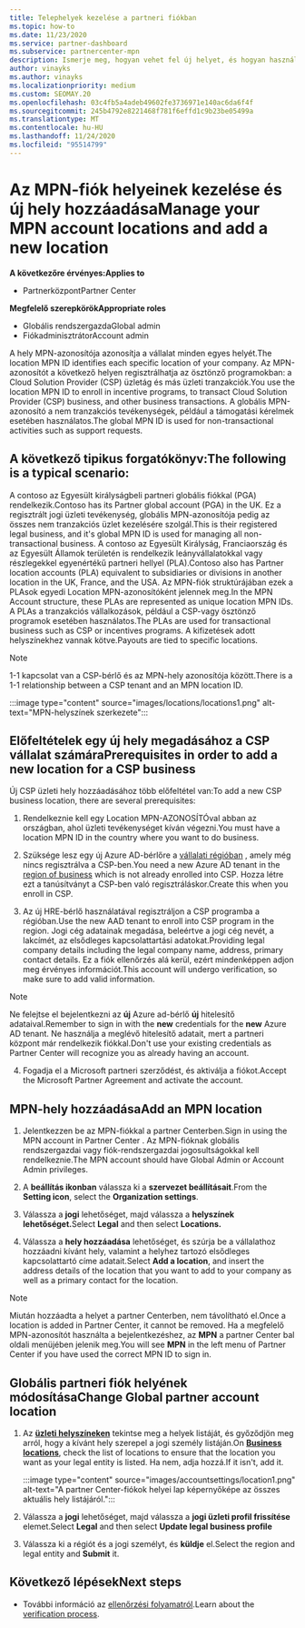 ```yaml
---
title: Telephelyek kezelése a partneri fiókban
ms.topic: how-to
ms.date: 11/23/2020
ms.service: partner-dashboard
ms.subservice: partnercenter-mpn
description: Ismerje meg, hogyan vehet fel új helyet, és hogyan használják a Location MPN ID-t az ösztönző programok, a CSP-üzleti, az előfizetések és az egyéb tranzakciók során.
author: vinayks
ms.author: vinayks
ms.localizationpriority: medium
ms.custom: SEOMAY.20
ms.openlocfilehash: 03c4fb5a4adeb49602fe3736971e140ac6da6f4f
ms.sourcegitcommit: 245b4792e8221468f781f6effd1c9b23be05499a
ms.translationtype: MT
ms.contentlocale: hu-HU
ms.lasthandoff: 11/24/2020
ms.locfileid: "95514799"
---
```

# <a name="manage-your-mpn-account-locations-and-add-a-new-location"></a><span data-ttu-id="292d2-103">Az MPN-fiók helyeinek kezelése és új hely hozzáadása</span><span class="sxs-lookup"><span data-stu-id="292d2-103">Manage your MPN account locations and add a new location</span></span>

<span data-ttu-id="292d2-104">**A következőre érvényes:**</span><span class="sxs-lookup"><span data-stu-id="292d2-104">**Applies to**</span></span>

- <span data-ttu-id="292d2-105">Partnerközpont</span><span class="sxs-lookup"><span data-stu-id="292d2-105">Partner Center</span></span>

<span data-ttu-id="292d2-106">**Megfelelő szerepkörök**</span><span class="sxs-lookup"><span data-stu-id="292d2-106">**Appropriate roles**</span></span>

- <span data-ttu-id="292d2-107">Globális rendszergazda</span><span class="sxs-lookup"><span data-stu-id="292d2-107">Global admin</span></span>
- <span data-ttu-id="292d2-108">Fiókadminisztrátor</span><span class="sxs-lookup"><span data-stu-id="292d2-108">Account admin</span></span>

<span data-ttu-id="292d2-109">A hely MPN-azonosítója azonosítja a vállalat minden egyes helyét.</span><span class="sxs-lookup"><span data-stu-id="292d2-109">The location MPN ID identifies each specific location of your company.</span></span> <span data-ttu-id="292d2-110">Az MPN-azonosítót a következő helyen regisztrálhatja az ösztönző programokban: a Cloud Solution Provider (CSP) üzletág és más üzleti tranzakciók.</span><span class="sxs-lookup"><span data-stu-id="292d2-110">You use the location MPN ID to enroll in incentive programs, to transact Cloud Solution Provider (CSP) business, and other business transactions.</span></span> <span data-ttu-id="292d2-111">A globális MPN-azonosító a nem tranzakciós tevékenységek, például a támogatási kérelmek esetében használatos.</span><span class="sxs-lookup"><span data-stu-id="292d2-111">The global MPN ID is used for non-transactional activities such as support requests.</span></span>

## <a name="the-following-is-a-typical-scenario"></a><span data-ttu-id="292d2-112">A következő tipikus forgatókönyv:</span><span class="sxs-lookup"><span data-stu-id="292d2-112">The following is a typical scenario:</span></span>

<span data-ttu-id="292d2-113">A contoso az Egyesült királyságbeli partneri globális fiókkal (PGA) rendelkezik.</span><span class="sxs-lookup"><span data-stu-id="292d2-113">Contoso has its Partner global account (PGA) in the UK.</span></span> <span data-ttu-id="292d2-114">Ez a regisztrált jogi üzleti tevékenység, globális MPN-azonosítója pedig az összes nem tranzakciós üzlet kezelésére szolgál.</span><span class="sxs-lookup"><span data-stu-id="292d2-114">This is their registered legal business, and it's global MPN ID is used for managing all non-transactional business.</span></span> <span data-ttu-id="292d2-115">A contoso az Egyesült Királyság, Franciaország és az Egyesült Államok területén is rendelkezik leányvállalatokkal vagy részlegekkel egyenértékű partneri hellyel (PLA).</span><span class="sxs-lookup"><span data-stu-id="292d2-115">Contoso also has Partner location accounts (PLA) equivalent to subsidiaries or divisions in another location in the UK, France, and the USA.</span></span> <span data-ttu-id="292d2-116">Az MPN-fiók struktúrájában ezek a PLAsok egyedi Location MPN-azonosítóként jelennek meg.</span><span class="sxs-lookup"><span data-stu-id="292d2-116">In the MPN Account structure, these PLAs are represented as unique location MPN IDs.</span></span> <span data-ttu-id="292d2-117">A PLAs a tranzakciós vállalkozások, például a CSP-vagy ösztönző programok esetében használatos.</span><span class="sxs-lookup"><span data-stu-id="292d2-117">The PLAs are used for transactional business such as CSP or incentives programs.</span></span> <span data-ttu-id="292d2-118">A kifizetések adott helyszínekhez vannak kötve.</span><span class="sxs-lookup"><span data-stu-id="292d2-118">Payouts are tied to specific locations.</span></span> 

>[!NOTE]
><span data-ttu-id="292d2-119">1-1 kapcsolat van a CSP-bérlő és az MPN-hely azonosítója között.</span><span class="sxs-lookup"><span data-stu-id="292d2-119">There is a 1-1 relationship between a CSP tenant and an MPN location ID.</span></span>

:::image type="content" source="images/locations/locations1.png" alt-text="MPN-helyszínek szerkezete":::

## <a name="prerequisites-in-order-to-add-a-new-location-for-a-csp-business"></a><span data-ttu-id="292d2-121">Előfeltételek egy új hely megadásához a CSP vállalat számára</span><span class="sxs-lookup"><span data-stu-id="292d2-121">Prerequisites in order to add a new location for a CSP business</span></span>

<span data-ttu-id="292d2-122">Új CSP üzleti hely hozzáadásához több előfeltétel van:</span><span class="sxs-lookup"><span data-stu-id="292d2-122">To add a new CSP business location, there are several prerequisites:</span></span>

1. <span data-ttu-id="292d2-123">Rendelkeznie kell egy Location MPN-AZONOSÍTÓval abban az országban, ahol üzleti tevékenységet kíván végezni.</span><span class="sxs-lookup"><span data-stu-id="292d2-123">You must have a location MPN ID in the country where you want to do business.</span></span>

1. <span data-ttu-id="292d2-124">Szüksége lesz egy új Azure AD-bérlőre a [vállalati régióban](regional-authorization-overview.md) , amely még nincs regisztrálva a CSP-ben.</span><span class="sxs-lookup"><span data-stu-id="292d2-124">You need a new Azure AD tenant in the [region of business](regional-authorization-overview.md) which is not already enrolled into CSP.</span></span> <span data-ttu-id="292d2-125">Hozza létre ezt a tanúsítványt a CSP-ben való regisztráláskor.</span><span class="sxs-lookup"><span data-stu-id="292d2-125">Create this when you enroll in CSP.</span></span>
 
3. <span data-ttu-id="292d2-126">Az új HRE-bérlő használatával regisztráljon a CSP programba a régióban.</span><span class="sxs-lookup"><span data-stu-id="292d2-126">Use the new AAD tenant to enroll into CSP program in the region.</span></span>
<span data-ttu-id="292d2-127">Jogi cég adatainak megadása, beleértve a jogi cég nevét, a lakcímét, az elsődleges kapcsolattartási adatokat.</span><span class="sxs-lookup"><span data-stu-id="292d2-127">Providing legal company details including the legal company name, address, primary contact details.</span></span> <span data-ttu-id="292d2-128">Ez a fiók ellenőrzés alá kerül, ezért mindenképpen adjon meg érvényes információt.</span><span class="sxs-lookup"><span data-stu-id="292d2-128">This account will undergo verification, so make sure to add valid information.</span></span>

>[!NOTE] 
 ><span data-ttu-id="292d2-129">Ne felejtse el bejelentkezni az **új** Azure ad-bérlő **új** hitelesítő adataival.</span><span class="sxs-lookup"><span data-stu-id="292d2-129">Remember to sign in with the **new** credentials for the **new** Azure AD tenant.</span></span> <span data-ttu-id="292d2-130">Ne használja a meglévő hitelesítő adatait, mert a partneri központ már rendelkezik fiókkal.</span><span class="sxs-lookup"><span data-stu-id="292d2-130">Don't use your existing credentials as Partner Center will recognize you as already having an account.</span></span>

4. <span data-ttu-id="292d2-131">Fogadja el a Microsoft partneri szerződést, és aktiválja a fiókot.</span><span class="sxs-lookup"><span data-stu-id="292d2-131">Accept the Microsoft Partner Agreement and activate the account.</span></span>

## <a name="add-an-mpn-location"></a><span data-ttu-id="292d2-132">MPN-hely hozzáadása</span><span class="sxs-lookup"><span data-stu-id="292d2-132">Add an MPN location</span></span>

1. <span data-ttu-id="292d2-133">Jelentkezzen be az MPN-fiókkal a partner Centerben.</span><span class="sxs-lookup"><span data-stu-id="292d2-133">Sign in using the MPN account in Partner Center .</span></span> <span data-ttu-id="292d2-134">Az MPN-fióknak globális rendszergazdai vagy fiók-rendszergazdai jogosultságokkal kell rendelkeznie.</span><span class="sxs-lookup"><span data-stu-id="292d2-134">The MPN account should have Global Admin or Account Admin privileges.</span></span> 

1. <span data-ttu-id="292d2-135">A **beállítás ikonban** válassza ki a **szervezet beállításait**.</span><span class="sxs-lookup"><span data-stu-id="292d2-135">From the **Setting icon**, select the **Organization settings**.</span></span>

2. <span data-ttu-id="292d2-136">Válassza a **jogi** lehetőséget, majd válassza a **helyszínek lehetőséget.**</span><span class="sxs-lookup"><span data-stu-id="292d2-136">Select **Legal** and then select **Locations.**</span></span>

3. <span data-ttu-id="292d2-137">Válassza a **hely hozzáadása** lehetőséget, és szúrja be a vállalathoz hozzáadni kívánt hely, valamint a helyhez tartozó elsődleges kapcsolattartó címe adatait.</span><span class="sxs-lookup"><span data-stu-id="292d2-137">Select **Add a location**, and insert the address details of the location that you want to add to your company as well as a primary contact for the location.</span></span>

> [!NOTE]
> <span data-ttu-id="292d2-138">Miután hozzáadta a helyet a partner Centerben, nem távolítható el.</span><span class="sxs-lookup"><span data-stu-id="292d2-138">Once a location is added in Partner Center, it cannot be removed.</span></span> <span data-ttu-id="292d2-139">Ha a megfelelő MPN-azonosítót használta a bejelentkezéshez, az **MPN** a partner Center bal oldali menüjében jelenik meg.</span><span class="sxs-lookup"><span data-stu-id="292d2-139">You will see **MPN** in the left menu of Partner Center if you have used the correct MPN ID to sign in.</span></span>

## <a name="change-global-partner-account-location"></a><span data-ttu-id="292d2-140">Globális partneri fiók helyének módosítása</span><span class="sxs-lookup"><span data-stu-id="292d2-140">Change Global partner account location</span></span>

1. <span data-ttu-id="292d2-141">Az **[üzleti helyszíneken](https://partner.microsoft.com/dashboard/account/v3/organization/legalinfo#mpn)** tekintse meg a helyek listáját, és győződjön meg arról, hogy a kívánt hely szerepel a jogi személy listáján.</span><span class="sxs-lookup"><span data-stu-id="292d2-141">On **[Business locations](https://partner.microsoft.com/dashboard/account/v3/organization/legalinfo#mpn)**, check the list of locations to ensure that the location you want as your legal entity is listed.</span></span> <span data-ttu-id="292d2-142">Ha nem, adja hozzá.</span><span class="sxs-lookup"><span data-stu-id="292d2-142">If it isn't, add it.</span></span>

   :::image type="content" source="images/accountsettings/location1.png" alt-text="A partner Center-fiókok helyei lap képernyőképe az összes aktuális hely listájáról.":::

2. <span data-ttu-id="292d2-144">Válassza a **jogi** lehetőséget, majd válassza a **jogi üzleti profil frissítése** elemet.</span><span class="sxs-lookup"><span data-stu-id="292d2-144">Select **Legal** and then select **Update legal business profile**</span></span>
  
3. <span data-ttu-id="292d2-145">Válassza ki a régiót és a jogi személyt, és **küldje** el.</span><span class="sxs-lookup"><span data-stu-id="292d2-145">Select the region and legal entity and **Submit** it.</span></span>

  
## <a name="next-steps"></a><span data-ttu-id="292d2-146">Következő lépések</span><span class="sxs-lookup"><span data-stu-id="292d2-146">Next steps</span></span>

- <span data-ttu-id="292d2-147">További információ az [ellenőrzési folyamatról](verification-responses.md).</span><span class="sxs-lookup"><span data-stu-id="292d2-147">Learn about the [verification process](verification-responses.md).</span></span>
